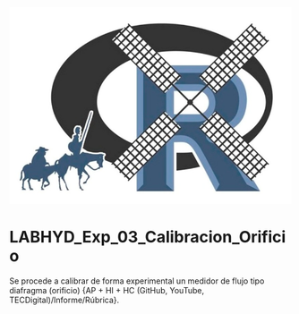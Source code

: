 ![alt test](/R.jpg)

# LABHYD_Exp_03_Calibracion_Orificio

Se procede a calibrar de forma experimental un medidor de flujo tipo diafragma (orificio) {AP + HI + HC (GitHub, YouTube, TECDigital)/Informe/Rúbrica}.
